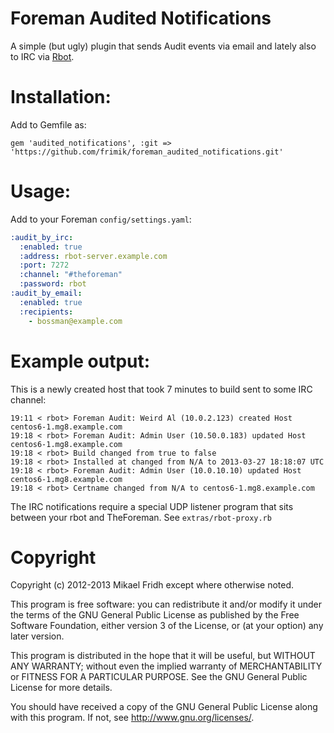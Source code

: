 Foreman Audited Notifications
=============================

A simple (but ugly) plugin that sends Audit events via email and lately also
to IRC via [Rbot](http://ruby-rbot.org/).

# Installation:

Add to Gemfile as:

    gem 'audited_notifications', :git => 'https://github.com/frimik/foreman_audited_notifications.git'

# Usage:


Add to your Foreman `config/settings.yaml`:

```yaml
:audit_by_irc:
  :enabled: true
  :address: rbot-server.example.com
  :port: 7272
  :channel: "#theforeman"
  :password: rbot
:audit_by_email:
  :enabled: true
  :recipients:
    - bossman@example.com
```

# Example output:

This is a newly created host that took 7 minutes to build sent to some IRC
channel:

```
19:11 < rbot> Foreman Audit: Weird Al (10.0.2.123) created Host centos6-1.mg8.example.com
19:18 < rbot> Foreman Audit: Admin User (10.50.0.183) updated Host centos6-1.mg8.example.com
19:18 < rbot> Build changed from true to false
19:18 < rbot> Installed at changed from N/A to 2013-03-27 18:18:07 UTC
19:18 < rbot> Foreman Audit: Admin User (10.0.10.10) updated Host centos6-1.mg8.example.com
19:18 < rbot> Certname changed from N/A to centos6-1.mg8.example.com
```

The IRC notifications require a special UDP listener program that sits between
your rbot and TheForeman. See `extras/rbot-proxy.rb`

# Copyright

Copyright (c) 2012-2013 Mikael Fridh except where otherwise noted.

This program is free software: you can redistribute it and/or modify
it under the terms of the GNU General Public License as published by
the Free Software Foundation, either version 3 of the License, or
(at your option) any later version.

This program is distributed in the hope that it will be useful,
but WITHOUT ANY WARRANTY; without even the implied warranty of
MERCHANTABILITY or FITNESS FOR A PARTICULAR PURPOSE.  See the
GNU General Public License for more details.

You should have received a copy of the GNU General Public License
along with this program.  If not, see <http://www.gnu.org/licenses/>.
